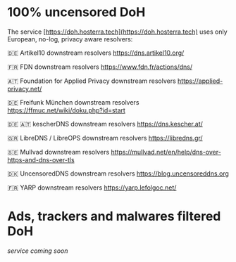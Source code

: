 # 100% uncensored DoH

The service [https://doh.hosterra.tech](https://doh.hosterra.tech) uses only European, no-log, privacy aware resolvers:

🇩🇪 Artikel10 downstream resolvers https://dns.artikel10.org/

🇫🇷 FDN downstream resolvers https://www.fdn.fr/actions/dns/

🇦🇹 Foundation for Applied Privacy downstream resolvers https://applied-privacy.net/

🇩🇪 Freifunk München downstream resolvers https://ffmuc.net/wiki/doku.php?id=start

🇩🇪 🇦🇹 kescherDNS downstream resolvers https://dns.kescher.at/

🇬🇷 LibreDNS / LibreOPS downstream resolvers https://libredns.gr/

🇸🇪 Mullvad downstream resolvers https://mullvad.net/en/help/dns-over-https-and-dns-over-tls

🇩🇰 UncensoredDNS downstream resolvers https://blog.uncensoreddns.org

🇫🇷 YARP downstream resolvers https://yarp.lefolgoc.net/

# Ads, trackers and malwares filtered DoH

_service coming soon_
